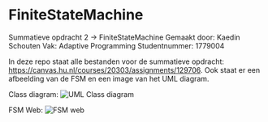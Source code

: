 # FiniteStateMachine
Summatieve opdracht 2 -> FiniteStateMachine
Gemaakt door: Kaedin Schouten
Vak: Adaptive Programming
Studentnummer: 1779004

In deze repo staat alle bestanden voor de summatieve opdracht: https://canvas.hu.nl/courses/20303/assignments/129706.
Ook staat er een afbeelding van de FSM en een image van het UML diagram.


Class diagram:
![UML Class diagram](https://user-images.githubusercontent.com/42800737/118500071-c4e6ce00-b727-11eb-97f2-53997a5145df.png)

FSM Web:
![FSM web](https://user-images.githubusercontent.com/42800737/118500093-ca441880-b727-11eb-84bd-07aa5e4b7fe2.png)
